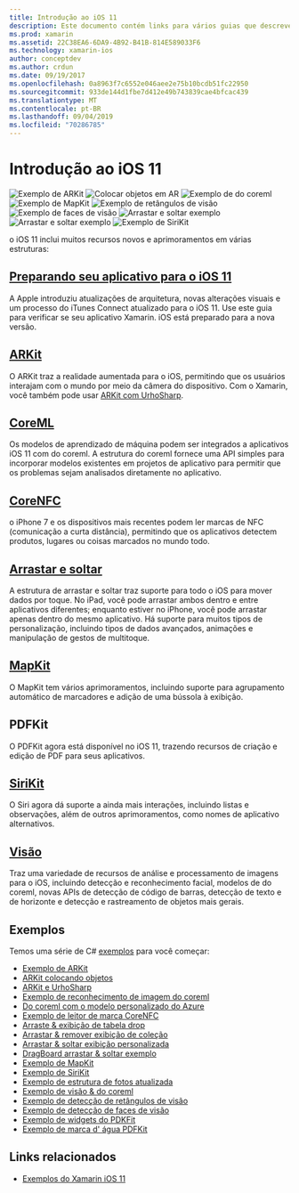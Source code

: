 ```yaml
---
title: Introdução ao iOS 11
description: Este documento contém links para vários guias que descrevem os recursos do iOS 11, incluindo ARKit, do coreml, MapKit, PDFKit, SiriKit, Vision Framework e muito mais.
ms.prod: xamarin
ms.assetid: 22C38EA6-6DA9-4B92-B41B-814E589033F6
ms.technology: xamarin-ios
author: conceptdev
ms.author: crdun
ms.date: 09/19/2017
ms.openlocfilehash: 0a8963f7c6552e046aee2e75b10bcdb51fc22950
ms.sourcegitcommit: 933de144d1fbe7d412e49b743839cae4bfcac439
ms.translationtype: MT
ms.contentlocale: pt-BR
ms.lasthandoff: 09/04/2019
ms.locfileid: "70286785"
---
```

# <a name="introduction-to-ios-11"></a>Introdução ao iOS 11

![Exemplo de ARKit](images/arkit.png) ![Colocar objetos em AR](images/arkit2.png) ![Exemplo de do coreml](images/coreml.png) ![Exemplo de MapKit](images/mapkit.png) ![Exemplo de retângulos de visão](images/vision1.png) ![Exemplo de faces de visão](images/vision2.png) ![Arrastar e soltar exemplo](images/drag-drop.png) ![Arrastar e soltar exemplo](images/drag-drop2.png) ![Exemplo de SiriKit](images/sirikit.png)

o iOS 11 inclui muitos recursos novos e aprimoramentos em várias estruturas:

## <a name="preparing-your-app-for-ios-11updating-your-appindexmd"></a>[Preparando seu aplicativo para o iOS 11](updating-your-app/index.md)

A Apple introduziu atualizações de arquitetura, novas alterações visuais e um processo do iTunes Connect atualizado para o iOS 11. Use este guia para verificar se seu aplicativo Xamarin. iOS está preparado para a nova versão.

## <a name="arkitarkitindexmd"></a>[ARKit](arkit/index.md)

O ARKit traz a realidade aumentada para o iOS, permitindo que os usuários interajam com o mundo por meio da câmera do dispositivo.
Com o Xamarin, você também pode usar [ARKit com UrhoSharp](arkit/urhosharp.md).

## <a name="coremlcoremlmd"></a>[CoreML](coreml.md)

Os modelos de aprendizado de máquina podem ser integrados a aplicativos iOS 11 com do coreml. A estrutura do coreml fornece uma API simples para incorporar modelos existentes em projetos de aplicativo para permitir que os problemas sejam analisados diretamente no aplicativo.

## <a name="corenfccorenfcmd"></a>[CoreNFC](corenfc.md)

o iPhone 7 e os dispositivos mais recentes podem ler marcas de NFC (comunicação a curta distância), permitindo que os aplicativos detectem produtos, lugares ou coisas marcados no mundo todo.

## <a name="drag-and-dropdrag-and-dropmd"></a>[Arrastar e soltar](drag-and-drop.md)

A estrutura de arrastar e soltar traz suporte para todo o iOS para mover dados por toque. No iPad, você pode arrastar ambos dentro e entre aplicativos diferentes; enquanto estiver no iPhone, você pode arrastar apenas dentro do mesmo aplicativo. Há suporte para muitos tipos de personalização, incluindo tipos de dados avançados, animações e manipulação de gestos de multitoque.

## <a name="mapkitmapkitmd"></a>[MapKit](mapkit.md)

O MapKit tem vários aprimoramentos, incluindo suporte para agrupamento automático de marcadores e adição de uma bússola à exibição.

## <a name="pdfkit"></a>PDFKit

O PDFKit agora está disponível no iOS 11, trazendo recursos de criação e edição de PDF para seus aplicativos.

## <a name="sirikitsirikitmd"></a>[SiriKit](sirikit.md)

O Siri agora dá suporte a ainda mais interações, incluindo listas e observações, além de outros aprimoramentos, como nomes de aplicativo alternativos.

## <a name="visionvisionmd"></a>[Visão](vision.md)

Traz uma variedade de recursos de análise e processamento de imagens para o iOS, incluindo detecção e reconhecimento facial, modelos de do coreml, novas APIs de detecção de código de barras, detecção de texto e de horizonte e detecção e rastreamento de objetos mais gerais.

## <a name="samples"></a>Exemplos

Temos uma série de C# [exemplos](https://docs.microsoft.com/samples/browse/?products=xamarin&term=Xamarin.iOS+iOS11) para você começar:

- [Exemplo de ARKit](https://docs.microsoft.com/samples/xamarin/ios-samples/ios11-arkitsample)
- [ARKit colocando objetos](https://docs.microsoft.com/samples/xamarin/ios-samples/ios11-arkitplacingobjects)
- [ARKit e UrhoSharp](arkit/urhosharp.md)
- [Exemplo de reconhecimento de imagem do coreml](https://docs.microsoft.com/samples/xamarin/ios-samples/ios11-coremlimagerecognition)
- [Do coreml com o modelo personalizado do Azure](https://docs.microsoft.com/samples/xamarin/ios-samples/ios11-coremlazuremodel)
- [Exemplo de leitor de marca CoreNFC](https://docs.microsoft.com/samples/xamarin/ios-samples/ios11-nfctagreader)
- [Arraste & exibição de tabela drop](https://docs.microsoft.com/samples/xamarin/ios-samples/ios11-draganddroptableview)
- [Arrastar & remover exibição de coleção](https://docs.microsoft.com/samples/xamarin/ios-samples/ios11-draganddropcollectionview)
- [Arrastar & soltar exibição personalizada](https://docs.microsoft.com/samples/xamarin/ios-samples/ios11-draganddropcustomview)
- [DragBoard arrastar & soltar exemplo](https://docs.microsoft.com/samples/xamarin/ios-samples/ios11-draganddropdragboard)
- [Exemplo de MapKit](https://docs.microsoft.com/samples/xamarin/ios-samples/ios11-mapkitsample)
- [Exemplo de SiriKit](https://docs.microsoft.com/samples/xamarin/ios-samples/ios11-sirikitsample)
- [Exemplo de estrutura de fotos atualizada](https://docs.microsoft.com/samples/xamarin/ios-samples/ios11-samplephotoapp)
- [Exemplo de visão & do coreml](https://docs.microsoft.com/samples/xamarin/ios-samples/ios11-coremlvision)
- [Exemplo de detecção de retângulos de visão](https://docs.microsoft.com/samples/xamarin/ios-samples/ios11-visionrectangles/)
- [Exemplo de detecção de faces de visão](https://docs.microsoft.com/samples/xamarin/ios-samples/ios11-visionfaces)
- [Exemplo de widgets do PDKFit](https://docs.microsoft.com/samples/xamarin/ios-samples/ios11-pdfannotationwidgetsadvanced)
- [Exemplo de marca d' água PDFKit](https://docs.microsoft.com/samples/xamarin/ios-samples/ios11-pdfdocumentwatermark)

## <a name="related-links"></a>Links relacionados

- [Exemplos do Xamarin iOS 11](https://docs.microsoft.com/samples/browse/?products=xamarin&term=Xamarin.iOS+iOS11)
